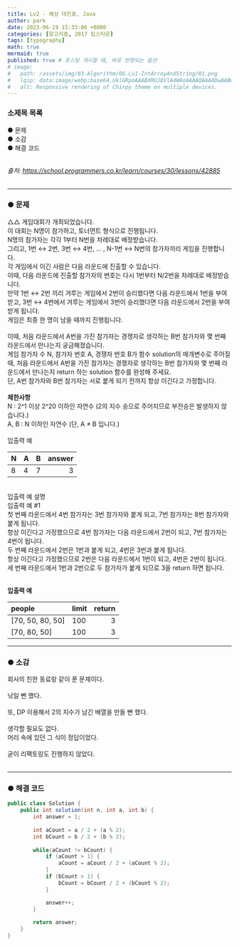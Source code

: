 ```yaml
---
title: Lv2 - 예상 대진표, Java
author: park
date: 2023-06-19 15:33:00 +0800
categories: [알고리즘, 2017 팁스타운]
tags: [typography]
math: true
mermaid: true
published: true # 포스팅 개시할 때, 바로 반영되는 옵션
# image: 
#   path: /assets/img/03.Algorithm/06.Lv1-IntArrayAndString/01.png
#   lqip: data:image/webp;base64,UklGRpoAAABXRUJQVlA4WAoAAAAQAAAADwAABwAAQUxQSDIAAAARL0AmbZurmr57yyIiqE8oiG0bejIYEQTgqiDA9vqnsUSI6H+oAERp2HZ65qP/VIAWAFZQOCBCAAAA8AEAnQEqEAAIAAVAfCWkAALp8sF8rgRgAP7o9FDvMCkMde9PK7euH5M1m6VWoDXf2FkP3BqV0ZYbO6NA/VFIAAAA
#   alt: Responsive rendering of Chirpy theme on multiple devices.
---
```


### 소제목 목록
● 문제<br/>
● 소감<br/>
● 해결 코드<br/>
<br/>

<i>출처: https://school.programmers.co.kr/learn/courses/30/lessons/42885</i><br/>
<br/>

---

### ● 문제

△△ 게임대회가 개최되었습니다.<br/>
이 대회는 N명이 참가하고, 토너먼트 형식으로 진행됩니다.<br/>
N명의 참가자는 각각 1부터 N번을 차례대로 배정받습니다.<br/>
그리고, 1번 ↔ 2번, 3번 ↔ 4번, ... , N-1번 ↔ N번의 참가자끼리 게임을 진행합니다.<br/>
각 게임에서 이긴 사람은 다음 라운드에 진출할 수 있습니다.<br/>
이때, 다음 라운드에 진출할 참가자의 번호는 다시 1번부터 N/2번을 차례대로 배정받습니다.<br/>
만약 1번 ↔ 2번 끼리 겨루는 게임에서 2번이 승리했다면 다음 라운드에서 1번을 부여받고, 3번 ↔ 4번에서 겨루는 게임에서 3번이 승리했다면 다음 라운드에서 2번을 부여받게 됩니다.<br/>
게임은 최종 한 명이 남을 때까지 진행됩니다.<br/>
<br/>
이때, 처음 라운드에서 A번을 가진 참가자는 경쟁자로 생각하는 B번 참가자와 몇 번째 라운드에서 만나는지 궁금해졌습니다.<br/>
게임 참가자 수 N, 참가자 번호 A, 경쟁자 번호 B가 함수 solution의 매개변수로 주어질 때, 처음 라운드에서 A번을 가진 참가자는 경쟁자로 생각하는 B번 참가자와 몇 번째 라운드에서 만나는지 return 하는 solution 함수를 완성해 주세요.<br/>
단, A번 참가자와 B번 참가자는 서로 붙게 되기 전까지 항상 이긴다고 가정합니다.<br/>
<br/>
<b>제한사항</b><br/>
N : 2^1 이상 2^20 이하인 자연수 (2의 지수 승으로 주어지므로 부전승은 발생하지 않습니다.)<br/>
A, B : N 이하인 자연수 (단, A ≠ B 입니다.)<br/>
<br/>
입출력 예<br/>

| N             | A    | B       |answer   |
|:--------------|:-----|:--------|--------:|
| 8             | 4    |   7     |   3     |

<br/>
입출력 예 설명<br/>
입출력 예 #1<br/>
첫 번째 라운드에서 4번 참가자는 3번 참가자와 붙게 되고, 7번 참가자는 8번 참가자와 붙게 됩니다.<br/>
항상 이긴다고 가정했으므로 4번 참가자는 다음 라운드에서 2번이 되고, 7번 참가자는 4번이 됩니다.<br/>
두 번째 라운드에서 2번은 1번과 붙게 되고, 4번은 3번과 붙게 됩니다.<br/>
항상 이긴다고 가정했으므로 2번은 다음 라운드에서 1번이 되고, 4번은 2번이 됩니다.<br/>
세 번째 라운드에서 1번과 2번으로 두 참가자가 붙게 되므로 3을 return 하면 됩니다.<br/>
<br/>

<b>입출력 예</b><br/>

| people                       | limit | return |
|:-----------------------------|:-------|--------:|
| [70, 50, 80, 50]             | 100    |   3     |
| [70, 80, 50]                 | 100    |   3     |

---

### ● 소감

회사의 친한 동료랑 같이 푼 문제이다.<br/>
<br/>
낚일 뻔 했다.<br/>
<br/>
또, DP 이용해서 2의 지수가 남긴 배열을 만들 뻔 했다.<br/>
<br/>
생각할 필요도 없다.<br/>
머리 속에 있던 그 식이 정답이었다.<br/>
<br/>
굳이 리팩토링도 진행하지 않았다.<br/>
<br/>

---

### ● 해결 코드

```java
public class Solution {
    public int solution(int n, int a, int b) {
        int answer = 1;
            
        int aCount = a / 2 + (a % 2);
        int bCount = b / 2 + (b % 2);
        
        while(aCount != bCount) {
            if (aCount > 1) {
                aCount = aCount / 2 + (aCount % 2);
            }
            if (bCount > 1) {
                bCount = bCount / 2 + (bCount % 2);
            }

            answer++;
        }
        
        return answer;
    }
}
```